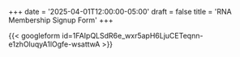 +++
date = '2025-04-01T12:00:00-05:00'
draft = false
title = 'RNA Membership Signup Form'
+++

{{< googleform id=1FAIpQLSdR6e_wxr5apH6LjuCETeqnn-e1zhOluqyA1lOgfe-wsattwA >}}
